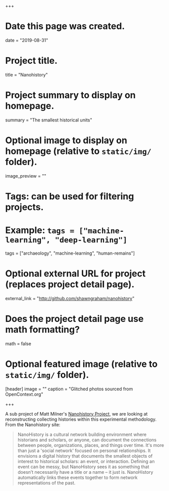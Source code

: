 +++
# Date this page was created.
date = "2019-08-31"

# Project title.
title = "Nanohistory"

# Project summary to display on homepage.
summary = "The smallest historical units"

# Optional image to display on homepage (relative to `static/img/` folder).
image_preview = ""

# Tags: can be used for filtering projects.
# Example: `tags = ["machine-learning", "deep-learning"]`
tags = ["archaeology", "machine-learning", "human-remains"]

# Optional external URL for project (replaces project detail page).
external_link = "http://github.com/shawngraham/nanohistory"

# Does the project detail page use math formatting?
math = false

# Optional featured image (relative to `static/img/` folder).
[header]
image = ""
caption = "Glitched photos sourced from OpenContext.org"

+++

A sub project of Matt Milner's [Nanohistory Project](https://www.nanohistory.org//), we are looking at reconstructing collecting histories within this experimental methodology. From the Nanohistory site:

> NanoHistory is a cultural network building environment where historians and scholars, or anyone, can document the connections between people, organizations, places, and things over time. It's more than just a 'social network' focused on personal relationships. It envisions a digital history that documents the smallest objects of interest to historical scholars: an event, or interaction. Defining an event can be messy, but NanoHistory sees it as something that doesn’t necessarily have a title or a name – it just is. NanoHistory automatically links these events together to form network representations of the past.
